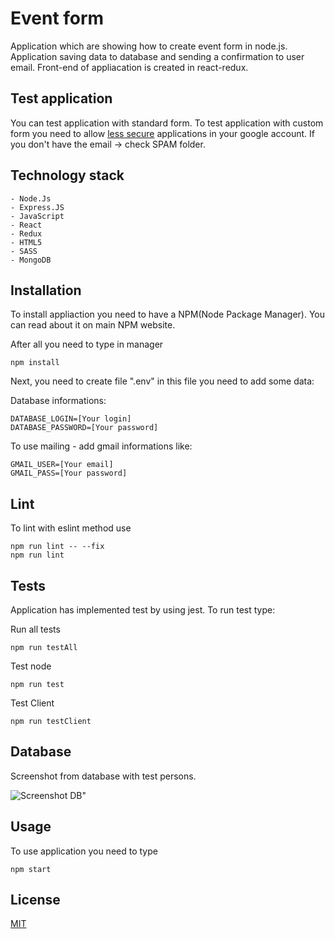 # Event form

Application which are showing how to create event form in node.js.
Application saving data to database and sending a confirmation to user email.
Front-end of appliacation is created in react-redux.

## Test application

You can test application with standard form.
To test application with custom form you need to allow [less secure](https://myaccount.google.com/lesssecureapps)  applications in your google account.
If you don't have the email -> check SPAM folder.

## Technology stack
    - Node.Js
    - Express.JS
    - JavaScript
    - React
    - Redux
    - HTML5
    - SASS
    - MongoDB

## Installation
To install appliaction you need to have a NPM(Node Package Manager). You can read about it on main NPM website.

After all you need to type in manager

```GIT
npm install
```

Next, you need to create file ".env" in this file you need to add some data:

Database informations:
```DATBASE
DATABASE_LOGIN=[Your login]
DATABASE_PASSWORD=[Your password]
```

To use mailing - add gmail informations like:
```GMAIL
GMAIL_USER=[Your email]
GMAIL_PASS=[Your password]
```

## Lint

To lint with eslint method use
```
npm run lint -- --fix
npm run lint
```

## Tests
Application has implemented test by using jest.
To run test type:

Run all tests
```Test whole project
npm run testAll
```

Test node
```Test Node
npm run test
```

Test Client
```Test Client
npm run testClient
```

## Database
Screenshot from database with test persons.

![Screenshot DB](https://i.ibb.co/v4LK67y/zrzutdb.png)"

## Usage
To use application you need to type

```GIT
npm start
```

## License
[MIT](https://choosealicense.com/licenses/mit/)
